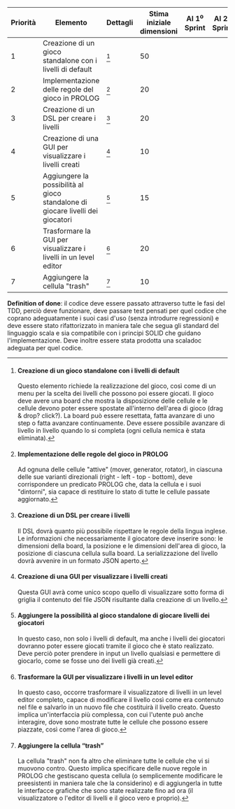 | Priorità | Elemento | Dettagli | Stima iniziale dimensioni | Al 1<sup>o</sup> Sprint | Al 2<sup>o</sup> Sprint | Al 3<sup>o</sup> Sprint | Al 4<sup>o</sup> Sprint | Al 5<sup>o</sup> Sprint |
| --- | --- | --- | --- | --- | --- | --- | --- | --- |
| 1 | Creazione di un gioco standalone con i livelli di default | [^1] | 50
| 2 | Implementazione delle regole del gioco in PROLOG | [^2] | 20
| 3 | Creazione di un DSL per creare i livelli | [^3] | 20
| 4 | Creazione di una GUI per visualizzare i livelli creati | [^4] | 10
| 5 | Aggiungere la possibilità al gioco standalone di giocare livelli dei giocatori | [^5] | 15
| 6 | Trasformare la GUI per visualizzare i livelli in un level editor | [^6] | 20
| 7 | Aggiungere la cellula "trash" | [^7] | 10

**Definition of done**: il codice deve essere passato attraverso tutte le fasi del TDD, perciò deve funzionare, deve passare test pensati per quel codice che coprano adeguatamente i suoi casi d'uso (senza introdurre regressioni) e deve essere stato rifattorizzato in maniera tale che segua gli standard del linguaggio scala e sia compatibile con i principi SOLID che guidano l'implementazione. Deve inoltre essere stata prodotta una scaladoc adeguata per quel codice.

[^1]: #### Creazione di un gioco standalone con i livelli di default 
	Questo elemento richiede la realizzazione del gioco, così come di un menu per la scelta dei livelli che possono poi essere giocati. Il gioco deve avere una board che mostra la disposizione delle cellule e le cellule devono poter essere spostate all'interno dell'area di gioco (drag & drop? click?). La board può essere resettata, fatta avanzare di uno step o fatta avanzare continuamente. Deve essere possibile avanzare di livello in livello quando lo si completa (ogni cellula nemica è stata eliminata).

[^2]: #### Implementazione delle regole del gioco in PROLOG
	Ad ognuna delle cellule "attive" (mover, generator, rotator), in ciascuna delle sue varianti direzionali (right - left - top - bottom), deve corrispondere un predicato PROLOG che, data la cellula e i suoi "dintorni", sia capace di restituire lo stato di tutte le cellule passate aggiornato.

[^3]: #### Creazione di un DSL per creare i livelli
	Il DSL dovrà quanto più possibile rispettare le regole della lingua inglese. Le informazioni che necessariamente il giocatore deve inserire sono: le dimensioni della board, la posizione e le dimensioni dell'area di gioco, la posizione di ciascuna cellula sulla board. La serializzazione del livello dovrà avvenire in un formato JSON aperto.

[^4]: #### Creazione di una GUI per visualizzare i livelli creati
	Questa GUI avrà come unico scopo quello di visualizzare sotto forma di griglia il contenuto del file JSON risultante dalla creazione di un livello.

[^5]: #### Aggiungere la possibilità al gioco standalone di giocare livelli dei giocatori
	In questo caso, non solo i livelli di default, ma anche i livelli dei giocatori dovranno poter essere giocati tramite il gioco che è stato realizzato. Deve perciò poter prendere in input un livello qualsiasi e permettere di giocarlo, come se fosse uno dei livelli già creati. 

[^6]: #### Trasformare la GUI per visualizzare i livelli in un level editor
	In questo caso, occorre trasformare il visualizzatore di livelli in un level editor completo, capace di modificare il livello così come era contenuto nel file e salvarlo in un nuovo file che costituirà il livello creato. Questo implica un'interfaccia più complessa, con cui l'utente può anche interagire, dove sono mostrate tutte le cellule che possono essere piazzate, così come l'area di gioco.

[^7]: #### Aggiungere la cellula “trash”
	La cellula "trash" non fa altro che eliminare tutte le cellule che vi si muovono contro. Questo implica specificare delle nuove regole in PROLOG che gestiscano questa cellula (o semplicemente modificare le preesistenti in maniera tale che la considerino) e di aggiungerla in tutte le interfacce grafiche che sono state realizzate fino ad ora (il visualizzatore o l'editor di livelli e il gioco vero e proprio).